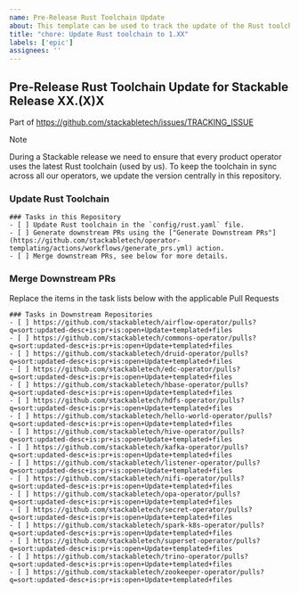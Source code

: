 ```yaml
---
name: Pre-Release Rust Toolchain Update
about: This template can be used to track the update of the Rust toolchain in this repository as well as all downstream product operators leading up to the next Stackable release
title: "chore: Update Rust toolchain to 1.XX"
labels: ['epic']
assignees: ''
---
```


<!--
    DO NOT REMOVE THIS COMMENT. It is intended for people who might copy/paste from the previous release issue.
    This was created by an issue template: https://github.com/stackabletech/operator-templating/issues/new/choose.
-->

## Pre-Release Rust Toolchain Update for Stackable Release XX.(X)X

<!--
    Replace 'TRACKING_ISSUE' with the applicable release tracking issue number.
-->

Part of <https://github.com/stackabletech/issues/TRACKING_ISSUE>

> [!NOTE]
> During a Stackable release we need to ensure that every product operator uses
> the latest Rust toolchain (used by us). To keep the toolchain in sync across
> all our operators, we update the version centrally in this repository.

### Update Rust Toolchain

```[tasklist]
### Tasks in this Repository
- [ ] Update Rust toolchain in the `config/rust.yaml` file.
- [ ] Generate downstream PRs using the ["Generate Downstream PRs"](https://github.com/stackabletech/operator-templating/actions/workflows/generate_prs.yml) action.
- [ ] Merge downstream PRs, see below for more details.
```

### Merge Downstream PRs

Replace the items in the task lists below with the applicable Pull Requests

<!--
    The following list was generated by:

    yq '.repositories[].name' config/repositories.yaml \
    | sort \
    | xargs -I {} echo "- [ ] https://github.com/stackabletech/{}/pulls?q=sort:updated-desc+is:pr+is:open+Update+templated+files"
-->

```[tasklist]
### Tasks in Downstream Repositories
- [ ] https://github.com/stackabletech/airflow-operator/pulls?q=sort:updated-desc+is:pr+is:open+Update+templated+files
- [ ] https://github.com/stackabletech/commons-operator/pulls?q=sort:updated-desc+is:pr+is:open+Update+templated+files
- [ ] https://github.com/stackabletech/druid-operator/pulls?q=sort:updated-desc+is:pr+is:open+Update+templated+files
- [ ] https://github.com/stackabletech/edc-operator/pulls?q=sort:updated-desc+is:pr+is:open+Update+templated+files
- [ ] https://github.com/stackabletech/hbase-operator/pulls?q=sort:updated-desc+is:pr+is:open+Update+templated+files
- [ ] https://github.com/stackabletech/hdfs-operator/pulls?q=sort:updated-desc+is:pr+is:open+Update+templated+files
- [ ] https://github.com/stackabletech/hello-world-operator/pulls?q=sort:updated-desc+is:pr+is:open+Update+templated+files
- [ ] https://github.com/stackabletech/hive-operator/pulls?q=sort:updated-desc+is:pr+is:open+Update+templated+files
- [ ] https://github.com/stackabletech/kafka-operator/pulls?q=sort:updated-desc+is:pr+is:open+Update+templated+files
- [ ] https://github.com/stackabletech/listener-operator/pulls?q=sort:updated-desc+is:pr+is:open+Update+templated+files
- [ ] https://github.com/stackabletech/nifi-operator/pulls?q=sort:updated-desc+is:pr+is:open+Update+templated+files
- [ ] https://github.com/stackabletech/opa-operator/pulls?q=sort:updated-desc+is:pr+is:open+Update+templated+files
- [ ] https://github.com/stackabletech/secret-operator/pulls?q=sort:updated-desc+is:pr+is:open+Update+templated+files
- [ ] https://github.com/stackabletech/spark-k8s-operator/pulls?q=sort:updated-desc+is:pr+is:open+Update+templated+files
- [ ] https://github.com/stackabletech/superset-operator/pulls?q=sort:updated-desc+is:pr+is:open+Update+templated+files
- [ ] https://github.com/stackabletech/trino-operator/pulls?q=sort:updated-desc+is:pr+is:open+Update+templated+files
- [ ] https://github.com/stackabletech/zookeeper-operator/pulls?q=sort:updated-desc+is:pr+is:open+Update+templated+files

```
